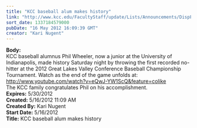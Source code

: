 ```yaml
---
title: "KCC baseball alum makes history"
link: "http://www.kcc.edu/FacultyStaff/update/Lists/Announcements/DispForm.aspx?ID=715"
sort_date: 1337184579000
pubDate: "16 May 2012 16:09:39 GMT"
creator: "Kari Nugent"
---
```


<div><b>Body:</b> <div class=ExternalClassD3BC1BE8A4134F51A932BEBBF58D5120>
<div>
<div class="tlTxFe mbm shareUnit aboveUnitContent">KCC baseball alumnus Phil Wheeler, now a junior at the University of Indianapolis, made history Saturday night by throwing the first recorded no-hitter at the 2012 Great Lakes Valley Conference Baseball Championship Tournament. Watch as the end of the game unfolds at: <br><a href="http://www.youtube.com/watch?v=eQwJ-YW1ScQ&amp;feature=colike" rel="nofollow nofollow" target="_blank">http://www.youtube.com/watch?v=eQwJ-YW1ScQ&amp;feature=colike</a></div>
<div class="tlTxFe mbm shareUnit aboveUnitContent">The KCC family congratulates Phil on his accomplishment. </div></div></div></div>
<div><b>Expires:</b> 5/30/2012</div>
<div><b>Created:</b> 5/16/2012 11:09 AM</div>
<div><b>Created By:</b> Kari Nugent</div>
<div><b>Start Date:</b> 5/16/2012</div>
<div><b>Title:</b> KCC baseball alum makes history</div>
